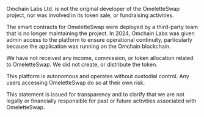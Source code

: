 Omchain Labs Ltd. is not the original developer of the OmeletteSwap project, nor was involved in its token sale, or fundraising activities.

The smart contracts for OmeletteSwap were deployed by a third-party team that is no longer maintaining the project. In 2024, Omchain Labs was given admin access to the platform to ensure operational continuity, particularly because the application was running on the Omchain blockchain.

We have not received any income, commission, or token allocation related to OmeletteSwap. We did not create, or distribute the token.

This platform is autonomous and operates without custodial control. Any users accessing OmeletteSwap do so at their own risk.

This statement is issued for transparency and to clarify that we are not legally or financially responsible for past or future activities associated with OmeletteSwap.
